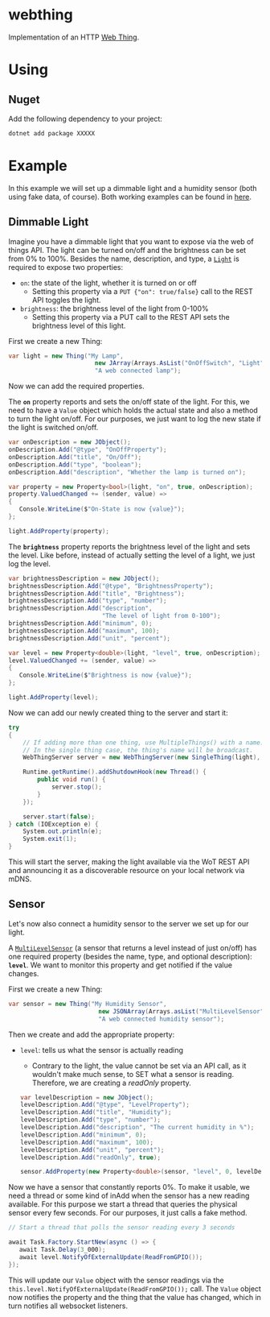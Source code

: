 # webthing

Implementation of an HTTP [Web Thing](https://iot.mozilla.org/wot/).

# Using

## Nuget

Add the following dependency to your project:

```bash
dotnet add package XXXXX
```

# Example

In this example we will set up a dimmable light and a humidity sensor (both using fake data, of course). Both working examples can be found in [here](https://github.com/mozilla-iot/webthing-java/tree/master/src/main/java/org/mozilla/iot/webthing/example).

## Dimmable Light

Imagine you have a dimmable light that you want to expose via the web of things API. The light can be turned on/off and the brightness can be set from 0% to 100%. Besides the name, description, and type, a [`Light`](https://iot.mozilla.org/schemas/#Light) is required to expose two properties:
* `on`: the state of the light, whether it is turned on or off
    * Setting this property via a `PUT {"on": true/false}` call to the REST API toggles the light.
* `brightness`: the brightness level of the light from 0-100%
    * Setting this property via a PUT call to the REST API sets the brightness level of this light.

First we create a new Thing:

```csharp
var light = new Thing("My Lamp",
                        new JArray(Arrays.AsList("OnOffSwitch", "Light")),
                        "A web connected lamp");
```

Now we can add the required properties.

The **`on`** property reports and sets the on/off state of the light. For this, we need to have a `Value` object which holds the actual state and also a method to turn the light on/off. For our purposes, we just want to log the new state if the light is switched on/off.

```csharp
var onDescription = new JObject();
onDescription.Add("@type", "OnOffProperty");
onDescription.Add("title", "On/Off");
onDescription.Add("type", "boolean");
onDescription.Add("description", "Whether the lamp is turned on");

var property = new Property<bool>(light, "on", true, onDescription);
property.ValuedChanged += (sender, value) => 
{
   Console.WriteLine($"On-State is now {value}");
};

light.AddProperty(property);
```

The **`brightness`** property reports the brightness level of the light and sets the level. Like before, instead of actually setting the level of a light, we just log the level.

```csharp
var brightnessDescription = new JObject();
brightnessDescription.Add("@type", "BrightnessProperty");
brightnessDescription.Add("title", "Brightness");
brightnessDescription.Add("type", "number");
brightnessDescription.Add("description",
                          "The level of light from 0-100");
brightnessDescription.Add("minimum", 0);
brightnessDescription.Add("maximum", 100);
brightnessDescription.Add("unit", "percent");

var level = new Property<double>(light, "level", true, onDescription);
level.ValuedChanged += (sender, value) => 
{
   Console.WriteLine($"Brightness is now {value}");
};

light.AddProperty(level);
```

Now we can add our newly created thing to the server and start it:

```csharp
try 
{
    // If adding more than one thing, use MultipleThings() with a name.
    // In the single thing case, the thing's name will be broadcast.
    WebThingServer server = new WebThingServer(new SingleThing(light), 8888);

    Runtime.getRuntime().addShutdownHook(new Thread() {
        public void run() {
            server.stop();
        }
    });

    server.start(false);
} catch (IOException e) {
    System.out.println(e);
    System.exit(1);
}
```

This will start the server, making the light available via the WoT REST API and announcing it as a discoverable resource on your local network via mDNS.

## Sensor

Let's now also connect a humidity sensor to the server we set up for our light.

A [`MultiLevelSensor`](https://iot.mozilla.org/schemas/#MultiLevelSensor) (a sensor that returns a level instead of just on/off) has one required property (besides the name, type, and optional description): **`level`**. We want to monitor this property and get notified if the value changes.

First we create a new Thing:

```csharp
var sensor = new Thing("My Humidity Sensor",
                         new JSONArray(Arrays.asList("MultiLevelSensor")),
                         "A web connected humidity sensor");
```

Then we create and add the appropriate property:
* `level`: tells us what the sensor is actually reading
    * Contrary to the light, the value cannot be set via an API call, as it wouldn't make much sense, to SET what a sensor is reading. Therefore, we are creating a *readOnly* property.

    ```csharp
    var levelDescription = new JObject();
    levelDescription.Add("@type", "LevelProperty");
    levelDescription.Add("title", "Humidity");
    levelDescription.Add("type", "number");
    levelDescription.Add("description", "The current humidity in %");
    levelDescription.Add("minimum", 0);
    levelDescription.Add("maximum", 100);
    levelDescription.Add("unit", "percent");
    levelDescription.Add("readOnly", true);

    sensor.AddProperty(new Property<double>(sensor, "level", 0, levelDescription));
    ```

Now we have a sensor that constantly reports 0%. To make it usable, we need a thread or some kind of inAdd when the sensor has a new reading available. For this purpose we start a thread that queries the physical sensor every few seconds. For our purposes, it just calls a fake method.

```csharp
// Start a thread that polls the sensor reading every 3 seconds

await Task.Factory.StartNew(async () => {
   await Task.Delay(3_000);
   await level.NotifyOfExternalUpdate(ReadFromGPIO());
});
```

This will update our `Value` object with the sensor readings via the `this.level.NotifyOfExternalUpdate(ReadFromGPIO());` call. The `Value` object now notifies the property and the thing that the value has changed, which in turn notifies all websocket listeners.
